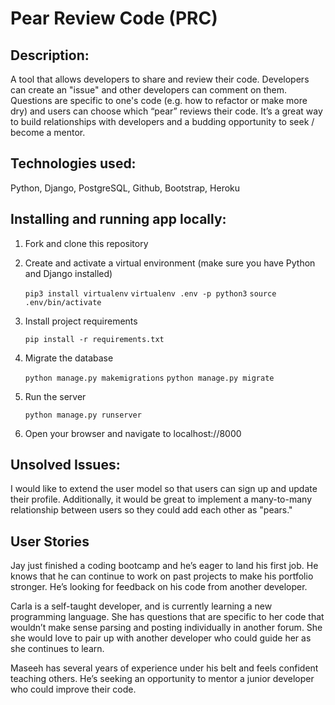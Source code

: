 # Pear Review Code (PRC)

## Description:

A tool that allows developers to share and review their code. Developers can create an "issue" and other developers can comment on them. Questions are specific to one's code (e.g. how to refactor or make more dry) and users can choose which “pear” reviews their code. It’s a great way to build relationships with developers and a budding opportunity to seek / become a mentor.

## Technologies used:

Python, Django, PostgreSQL, Github, Bootstrap, Heroku

## Installing and running app locally:

1.  Fork and clone this repository
2.  Create and activate a virtual environment (make sure you have Python and Django installed)

    `pip3 install virtualenv`
    `virtualenv .env -p python3`
    `source .env/bin/activate`

3.  Install project requirements

    `pip install -r requirements.txt`

4.  Migrate the database

    `python manage.py makemigrations`
    `python manage.py migrate`

5.  Run the server

    `python manage.py runserver`

6.  Open your browser and navigate to localhost://8000

## Unsolved Issues:

I would like to extend the user model so that users can sign up and update their profile. Additionally, it would be great to implement a many-to-many relationship between users so they could add each other as "pears."

## User Stories

Jay just finished a coding bootcamp and he’s eager to land his first job. He knows that he can continue to work on past projects to make his portfolio stronger. He’s looking for feedback on his code from another developer.

Carla is a self-taught developer, and is currently learning a new programming language. She has questions that are specific to her code that wouldn’t make sense parsing and posting individually in another forum. She she would love to pair up with another developer who could guide her as she continues to learn.

Maseeh has several years of experience under his belt and feels confident teaching others. He’s seeking an opportunity to mentor a junior developer who could improve their code.

